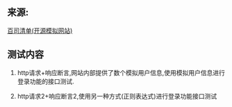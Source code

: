 ## 来源:

[百司清单(开源模拟网站)](https://ticket.pescms.com/)

## 测试内容

1. http请求+响应断言,网站内部提供了数个模拟用户信息,使用模拟用户信息进行登录功能的接口测试.

2. http请求2+响应断言2,使用另一种方式(正则表达式)进行登录功能接口测试

